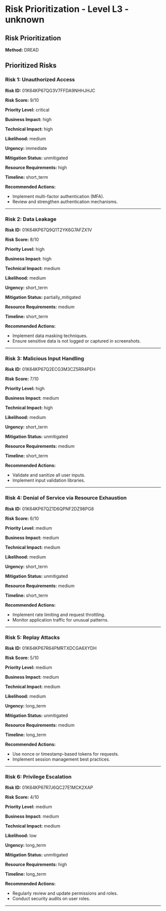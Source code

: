 # Risk Prioritization - Level L3 - unknown

## Risk Prioritization

**Method:** DREAD

## Prioritized Risks

### Risk 1: Unauthorized Access

**Risk ID:** 01K64KP67QG3V7FFDA9NHHJHJC

**Risk Score:** 9/10

**Priority Level:** critical

**Business Impact:** high

**Technical Impact:** high

**Likelihood:** medium

**Urgency:** immediate

**Mitigation Status:** unmitigated

**Resource Requirements:** high

**Timeline:** short_term

**Recommended Actions:**
- Implement multi-factor authentication (MFA).
- Review and strengthen authentication mechanisms.

---

### Risk 2: Data Leakage

**Risk ID:** 01K64KP67Q9Q1T2YK6G7AFZX1V

**Risk Score:** 8/10

**Priority Level:** high

**Business Impact:** high

**Technical Impact:** medium

**Likelihood:** medium

**Urgency:** short_term

**Mitigation Status:** partially_mitigated

**Resource Requirements:** medium

**Timeline:** short_term

**Recommended Actions:**
- Implement data masking techniques.
- Ensure sensitive data is not logged or captured in screenshots.

---

### Risk 3: Malicious Input Handling

**Risk ID:** 01K64KP67Q2ECG3M3CZ5RR4PEH

**Risk Score:** 7/10

**Priority Level:** high

**Business Impact:** medium

**Technical Impact:** high

**Likelihood:** medium

**Urgency:** short_term

**Mitigation Status:** unmitigated

**Resource Requirements:** medium

**Timeline:** short_term

**Recommended Actions:**
- Validate and sanitize all user inputs.
- Implement input validation libraries.

---

### Risk 4: Denial of Service via Resource Exhaustion

**Risk ID:** 01K64KP67QZ1D6QPNF2DZ98PG8

**Risk Score:** 6/10

**Priority Level:** medium

**Business Impact:** medium

**Technical Impact:** medium

**Likelihood:** medium

**Urgency:** short_term

**Mitigation Status:** unmitigated

**Resource Requirements:** medium

**Timeline:** short_term

**Recommended Actions:**
- Implement rate limiting and request throttling.
- Monitor application traffic for unusual patterns.

---

### Risk 5: Replay Attacks

**Risk ID:** 01K64KP67R64PMRTXDCGA6XYDH

**Risk Score:** 5/10

**Priority Level:** medium

**Business Impact:** medium

**Technical Impact:** medium

**Likelihood:** medium

**Urgency:** long_term

**Mitigation Status:** unmitigated

**Resource Requirements:** medium

**Timeline:** long_term

**Recommended Actions:**
- Use nonce or timestamp-based tokens for requests.
- Implement session management best practices.

---

### Risk 6: Privilege Escalation

**Risk ID:** 01K64KP67R7J6QC27E1MCK2XAP

**Risk Score:** 4/10

**Priority Level:** medium

**Business Impact:** medium

**Technical Impact:** medium

**Likelihood:** low

**Urgency:** long_term

**Mitigation Status:** unmitigated

**Resource Requirements:** high

**Timeline:** long_term

**Recommended Actions:**
- Regularly review and update permissions and roles.
- Conduct security audits on user roles.

---

